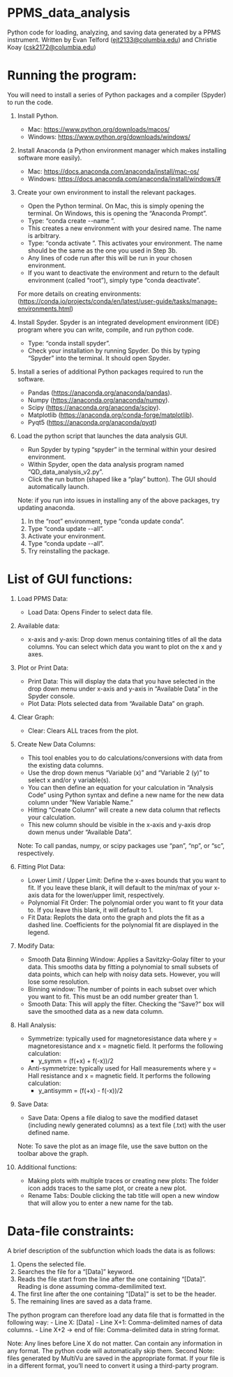 # PPMS_data_analysis
Python code for loading, analyzing, and saving data generated by a PPMS instrument.
Written by Evan Telford (ejt2133@columbia.edu) and Christie Koay (csk2172@columbia.edu)


# Running the program:

You will need to install a series of Python packages and a compiler (Spyder) to run the code.
1.	Install Python. 
	- Mac: https://www.python.org/downloads/macos/
	- Windows: https://www.python.org/downloads/windows/

2.	Install Anaconda (a Python environment manager which makes installing software more easily).
	- Mac: https://docs.anaconda.com/anaconda/install/mac-os/
	- Windows: https://docs.anaconda.com/anaconda/install/windows/#

3.	Create your own environment to install the relevant packages. 
	- Open the Python terminal. On Mac, this is simply opening the terminal. On Windows, this is opening the “Anaconda Prompt”.
	- Type: “conda create --name <insert desired environment name>”. 
	- This creates a new environment with your desired name. The name is arbitrary. 
	- Type: “conda activate <name of your environment>”. This activates your environment. The name should be the same as the one you used in Step 3b.
	- Any lines of code run after this will be run in your chosen environment. 
	- If you want to deactivate the environment and return to the default environment (called “root”), simply type “conda deactivate”. 

	For more details on creating environments: (https://conda.io/projects/conda/en/latest/user-guide/tasks/manage-environments.html)

4.	Install Spyder. Spyder is an integrated development environment (IDE) program where you can write, compile, and run python code. 
	- Type: “conda install spyder”. 
	- Check your installation by running Spyder. Do this by typing “Spyder” into the terminal. It should open Spyder.
  
5.	Install a series of additional Python packages required to run the software.
	- Pandas (https://anaconda.org/anaconda/pandas).
	- Numpy (https://anaconda.org/anaconda/numpy).
	- Scipy (https://anaconda.org/anaconda/scipy).
	- Matplotlib (https://anaconda.org/conda-forge/matplotlib).
	- Pyqt5 (https://anaconda.org/anaconda/pyqt)
  
6.	Load the python script that launches the data analysis GUI.
	- Run Spyder by typing “spyder” in the terminal within your desired environment. 
	- Within Spyder, open the data analysis program named “QD_data_analysis_v2.py”. 
	- Click the run button (shaped like a “play” button). The GUI should automatically launch.

	Note: if you run into issues in installing any of the above packages, try updating anaconda. 
	1.	In the “root” environment, type “conda update conda”.
	2.	Type “conda update --all”.
	3.	Activate your environment.
	4.	Type “conda update --all”.
	5.	Try reinstalling the package.

# List of GUI functions:
	
1.	Load PPMS Data: 
	- Load Data: Opens Finder to select data file.

2.	Available data:
	- x-axis and y-axis: Drop down menus containing titles of all the data columns. You can select which data you want to plot on the x and y axes.

3.	Plot or Print Data:
	- Print Data: This will display the data that you have selected in the drop down menu under x-axis and y-axis in “Available Data” in the Spyder console.
	- Plot Data: Plots selected data from “Available Data” on graph.

4.	Clear Graph: 
	- Clear: Clears ALL traces from the plot.

5.	Create New Data Columns: 
	- This tool enables you to do calculations/conversions with data from the existing data columns. 
	- Use the drop down menus “Variable (x)” and “Variable 2 (y)” to select x and/or y variable(s). 
	- You can then define an equation for your calculation in “Analysis Code” using Python syntax and define a new name for the new data column under “New Variable Name.” 
	- Hitting “Create Column” will create a new data column that reflects your calculation. 
	- This new column should be visible in the x-axis and y-axis drop down menus under “Available Data”.

	Note: To call pandas, numpy, or scipy packages use “pan”, “np”, or “sc”, respectively.

6.	Fitting Plot Data:
	- Lower Limit / Upper Limit: Define the x-axes bounds that you want to fit. If you leave these blank, it will default to the min/max of your x-axis data for the lower/upper limit, respectively.
	- Polynomial Fit Order: The polynomial order you want to fit your data to. If you leave this blank, it will default to 1.
	- Fit Data: Replots the data onto the graph and plots the fit as a dashed line. Coefficients for the polynomial fit are displayed in the legend.

7.	Modify Data:
	- Smooth Data Binning Window: Applies a Savitzky-Golay filter to your data. This smooths data by fitting a polynomial to small subsets of data points, which can help with noisy data sets. However, you will lose some resolution. 
	- Binning window: The number of points in each subset over which you want to fit. This must be an odd number greater than 1.
	- Smooth Data: This will apply the filter. Checking the “Save?” box will save the smoothed data as a new data column.
	
8.	Hall Analysis: 
	- Symmetrize: typically used for magnetoresistance data where y = magnetoresistance and x = magnetic field. It performs the following calculation:
		- y_symm  =  (f(+x) + f(-x))/2 		
	- Anti-symmetrize: typically used for Hall measurements where y = Hall resistance and x = magnetic field. It performs the following calculation:
		- y_antisymm  =  (f(+x) - f(-x))/2

9.	Save Data:
	- Save Data: Opens a file dialog to save the modified dataset (including newly generated columns) as a text file (.txt) with the user defined name.
	
	Note: To save the plot as an image file, use the save button on the toolbar above the graph.

10.	Additional functions:
	- Making plots with multiple traces or creating new plots: The folder icon adds traces to the same plot, or create a new plot.
	- Rename Tabs: Double clicking the tab title will open a new window that will allow you to enter a new name for the tab.

# Data-file constraints:
	
A brief description of the subfunction which loads the data is as follows:
1.	Opens the selected file.
2.	Searches the file for a “[Data]” keyword.
3.	Reads the file start from the line after the one containing “[Data]”. Reading is done assuming comma-demilimited text.
4.	The first line after the one containing “[Data]” is set to be the header.
5.	The remaining lines are saved as a data frame.

The python program can therefore load any data file that is formatted in the following way:
	- Line X: [Data]
	- Line X+1: Comma-delimited names of data columns.
	- Line X+2 → end of file: Comma-delimited data in string format.

Note: Any lines before Line X do not matter. Can contain any information in any format. The python code will automatically skip them.
Second Note: files generated by MultiVu are saved in the appropriate format. If your file is in a different format, you’ll need to convert it using a third-party program.
